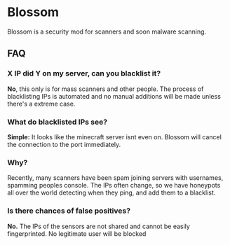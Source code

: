 # Blossom

Blossom is a security mod for scanners and soon malware scanning.
## FAQ

### X IP did Y on my server, can you blacklist it?

**No**, this only is for mass scanners and other people. The process of blacklisting IPs is automated and no manual additions will be made unless there's a extreme case.

### What do blacklisted IPs see?

**Simple:** It looks like the minecraft server isnt even on. Blossom will cancel the connection to the port immediately.

### Why?

Recently, many scanners have been spam joining servers with usernames, spamming peoples console.
The IPs often change, so we have honeypots all over the world detecting when they ping, and add them to a blacklist. 

### Is there chances of false positives?

**No.** The IPs of the sensors are not shared and cannot be easily fingerprinted. No legitimate user will be blocked
